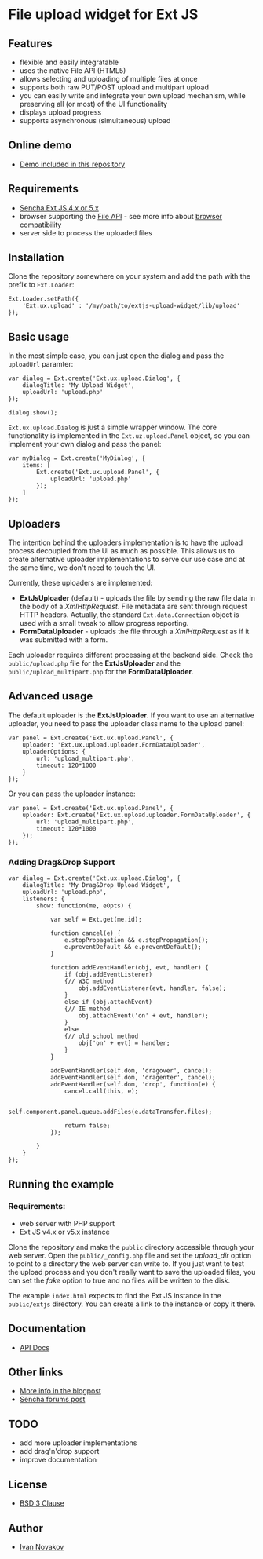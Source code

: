 # File upload widget for Ext JS

## Features

  - flexible and easily integratable
  - uses the native File API (HTML5)
  - allows selecting and uploading of multiple files at once
  - supports both raw PUT/POST upload and multipart upload
  - you can easily write and integrate your own upload mechanism, while preserving all (or most) of the UI functionality
  - displays upload progress
  - supports asynchronous (simultaneous) upload

## Online demo

  - [Demo included in this repository](http://debug.cz/demo/upload/)

## Requirements

  - [Sencha Ext JS 4.x or 5.x](http://www.sencha.com/products/extjs/)
  - browser supporting the [File API](http://www.w3.org/TR/FileAPI/) - see more info about [browser compatibility](http://caniuse.com/fileapi)
  - server side to process the uploaded files

## Installation

Clone the repository somewhere on your system and add the path with the prefix to `Ext.Loader`:

    Ext.Loader.setPath({
        'Ext.ux.upload' : '/my/path/to/extjs-upload-widget/lib/upload'
    });
    
## Basic usage
    
In the most simple case, you can just open the dialog and pass the `uploadUrl` paramter:  

    var dialog = Ext.create('Ext.ux.upload.Dialog', {
        dialogTitle: 'My Upload Widget',
        uploadUrl: 'upload.php'
    });
    
    dialog.show();
    
`Ext.ux.upload.Dialog` is just a simple wrapper window. The core functionality is implemented in the `Ext.uz.upload.Panel` object, so you can implement your own dialog and pass the panel:

    var myDialog = Ext.create('MyDialog', {
        items: [
            Ext.create('Ext.ux.upload.Panel', {
                uploadUrl: 'upload.php'
            });
        ]
    });

## Uploaders

The intention behind the uploaders implementation is to have the upload process decoupled from the UI as much as possible. This allows us to create alternative uploader implementations to serve our use case and at the same time, we don't need to touch the UI.

Currently, these uploaders are implemented:

  - __ExtJsUploader__ (default) - uploads the file by sending the raw file data in the body of a _XmlHttpRequest_. File metadata are sent through request HTTP headers. Actually, the standard `Ext.data.Connection` object is used with a small tweak to allow progress reporting.
  - __FormDataUploader__ - uploads the file through a _XmlHttpRequest_ as if it was submitted with a form.

Each uploader requires different processing at the backend side. Check the `public/upload.php` file for the __ExtJsUploader__ and the `public/upload_multipart.php` for the __FormDataUploader__.

## Advanced usage

The default uploader is the __ExtJsUploader__. If you want to use an alternative uploader, you need to pass the uploader class name to the upload panel:

    var panel = Ext.create('Ext.ux.upload.Panel', {
        uploader: 'Ext.ux.upload.uploader.FormDataUploader',
        uploaderOptions: {
            url: 'upload_multipart.php',
            timeout: 120*1000
        }
    });
    
Or you can pass the uploader instance:

    var panel = Ext.create('Ext.ux.upload.Panel', {
        uploader: Ext.create('Ext.ux.upload.uploader.FormDataUploader', {
            url: 'upload_multipart.php',
            timeout: 120*1000
        });
    });

### Adding Drag&Drop Support

    var dialog = Ext.create('Ext.ux.upload.Dialog', {
        dialogTitle: 'My Drag&Drop Upload Widget',
        uploadUrl: 'upload.php',
        listeners: {
            show: function(me, eOpts) {

                var self = Ext.get(me.id);

                function cancel(e) {
                    e.stopPropagation && e.stopPropagation();
                    e.preventDefault && e.preventDefault();
                }

                function addEventHandler(obj, evt, handler) {
                    if (obj.addEventListener)
                    {// W3C method
                        obj.addEventListener(evt, handler, false);
                    }
                    else if (obj.attachEvent)
                    {// IE method
                        obj.attachEvent('on' + evt, handler);
                    }
                    else
                    {// old school method
                        obj['on' + evt] = handler;
                    }
                }

                addEventHandler(self.dom, 'dragover', cancel);
                addEventHandler(self.dom, 'dragenter', cancel);
                addEventHandler(self.dom, 'drop', function(e) {
                    cancel.call(this, e);

                    self.component.panel.queue.addFiles(e.dataTransfer.files);

                    return false;
                });

            }
        }
    });
    

## Running the example


### Requirements:

  - web server with PHP support
  - Ext JS v4.x or v5.x instance

Clone the repository and make the `public` directory accessible through your web server. Open the `public/_config.php` file and set the _upload_dir_ option to point to a directory the web server can write to. If you just want to test the upload process and you don't really want to save the uploaded files, you can set the _fake_ option to true and no files will be written to the disk.

The example `index.html` expects to find the Ext JS instance in the `public/extjs` directory. You can create a link to the instance or copy it there.



## Documentation

  - [API Docs](http://debug.cz/demo/upload/docs/generated/)
  
## Other links

  - [More info in the blogpost](http://blog.debug.cz/2012/05/file-upload-widget-for-extjs-4x.html)
  - [Sencha forums post](http://www.sencha.com/forum/showthread.php?205365-File-upload-widget-using-File-API-and-Ext.data.Connection)
  
## TODO

  - add more uploader implementations
  - add drag'n'drop support
  - improve documentation
  
## License

  - [BSD 3 Clause](http://debug.cz/license/bsd-3-clause)

## Author

  - [Ivan Novakov](http://novakov.cz/)

